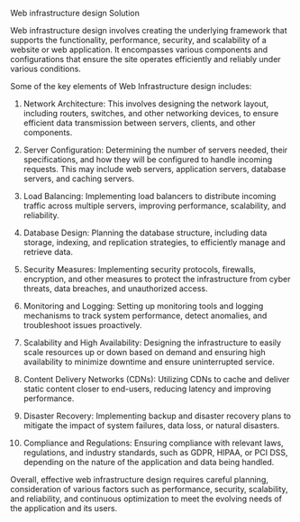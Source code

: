 Web infrastructure design Solution

Web infrastructure design involves creating the underlying framework that supports the functionality, performance, security, and scalability of a website or web application. It encompasses various components and configurations that ensure the site operates efficiently and reliably under various conditions.

Some of the key elements of Web Infrastructure design includes:

1. Network Architecture: This involves designing the network layout, including routers, switches, and other networking devices, to ensure efficient data transmission between servers, clients, and other components.

2. Server Configuration: Determining the number of servers needed, their specifications, and how they will be configured to handle incoming requests. This may include web servers, application servers, database servers, and caching servers.

3. Load Balancing: Implementing load balancers to distribute incoming traffic across multiple servers, improving performance, scalability, and reliability.

4. Database Design: Planning the database structure, including data storage, indexing, and replication strategies, to efficiently manage and retrieve data.

5. Security Measures: Implementing security protocols, firewalls, encryption, and other measures to protect the infrastructure from cyber threats, data breaches, and unauthorized access.

6. Monitoring and Logging: Setting up monitoring tools and logging mechanisms to track system performance, detect anomalies, and troubleshoot issues proactively.

7. Scalability and High Availability: Designing the infrastructure to easily scale resources up or down based on demand and ensuring high availability to minimize downtime and ensure uninterrupted service.

8. Content Delivery Networks (CDNs): Utilizing CDNs to cache and deliver static content closer to end-users, reducing latency and improving performance.

9. Disaster Recovery: Implementing backup and disaster recovery plans to mitigate the impact of system failures, data loss, or natural disasters.

10. Compliance and Regulations: Ensuring compliance with relevant laws, regulations, and industry standards, such as GDPR, HIPAA, or PCI DSS, depending on the nature of the application and data being handled.

Overall, effective web infrastructure design requires careful planning, consideration of various factors such as performance, security, scalability, and reliability, and continuous optimization to meet the evolving needs of the application and its users.


